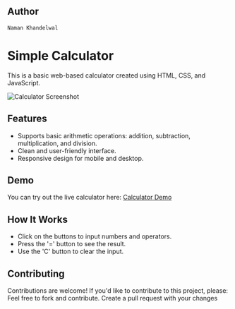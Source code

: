## Author

`Naman Khandelwal`

# Simple Calculator

This is a basic web-based calculator created using HTML, CSS, and JavaScript.

![Calculator Screenshot](![image](https://github.com/namankoolwal/CodeSoft/assets/104143943/5f50217c-4bc6-4e64-a70b-0eb768ffeadf)
)

## Features

- Supports basic arithmetic operations: addition, subtraction, multiplication, and division.
- Clean and user-friendly interface.
- Responsive design for mobile and desktop.

## Demo

You can try out the live calculator here: [Calculator Demo](https://your-calculator-url.com)


## How It Works

- Click on the buttons to input numbers and operators.
- Press the '=' button to see the result.
- Use the 'C' button to clear the input.


## Contributing

Contributions are welcome! If you'd like to contribute to this project, please:
Feel free to fork and contribute. Create a pull request with your changes
